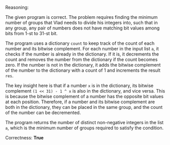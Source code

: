 Reasoning:

The given program is correct. The problem requires finding the minimum number of groups that Vlad needs to divide his integers into, such that in any group, any pair of numbers does not have matching bit values among bits from 1-st to 31-st bit.

The program uses a dictionary `count` to keep track of the count of each number and its bitwise complement. For each number in the input list `a`, it checks if the number is already in the dictionary. If it is, it decrements the count and removes the number from the dictionary if the count becomes zero. If the number is not in the dictionary, it adds the bitwise complement of the number to the dictionary with a count of 1 and increments the result `res`.

The key insight here is that if a number `x` is in the dictionary, its bitwise complement `(1 << 31) - 1 ^ x` is also in the dictionary, and vice versa. This is because the bitwise complement of a number has the opposite bit values at each position. Therefore, if a number and its bitwise complement are both in the dictionary, they can be placed in the same group, and the count of the number can be decremented.

The program returns the number of distinct non-negative integers in the list `a`, which is the minimum number of groups required to satisfy the condition.

Correctness: **True**